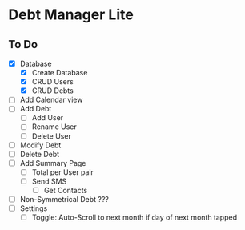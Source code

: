 # Debt Manager Lite

## To Do

- [X] Database
    - [X] Create Database
    - [X] CRUD Users
    - [X] CRUD Debts
- [ ] Add Calendar view
- [ ] Add Debt
    - [ ] Add User
    - [ ] Rename User
    - [ ] Delete User
- [ ] Modify Debt
- [ ] Delete Debt
- [ ] Add Summary Page
    - [ ] Total per User pair
    - [ ] Send SMS
        - [ ] Get Contacts
- [ ] Non-Symmetrical Debt ???
- [ ] Settings
    - [ ] Toggle: Auto-Scroll to next month if day of next month tapped